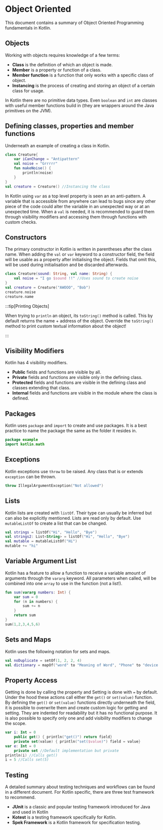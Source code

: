 # Object Oriented
This document contains a summary of Object Oriented Programming fundamentals in Kotlin.

## Objects
Working with objects requires knowledge of a few terms:
- **Class** is the definition of which an object is made.
- **Member** is a property or function of a class.
- **Member function** is a function that only works with a specific class of object.
- **Instancing** is the process of creating and storing an object of a certain class for usage.

In Kotlin there are no primitive data types. Even `boolean` and `int` are classes with useful member functions build in (they are wrappers around the Java primitives on the JVM).

## Defining classes, properties and member functions
Underneath an example of creating a class in Kotlin.
```kotlin
class Creature{
	var iCanChange = "Antipattern"
	val noise = "Grrrrr"
	fun makeNoise() {
		println(noise)
	}
}
val creature = Creature() //Instancing the class
```
In Kotlin using `var` as a top level property is seen an an anti-pattern. A variable that is accessible from anywhere can lead to bugs since any other piece of the code could alter the variable in an unexpected way or at an unexpected time. When a `val` is needed, it is recommended to guard them through visibility modifiers and accessing them through functions with custom checks.

## Constructors
The primary constructor in Kotlin is written in parentheses after the class name.
When adding the `val` or `var` keyword to a constructor field, the field will be usable as a property after initialising the object. Fields that omit this, will be used during initialisation and be discarded afterwards. 
```kotlin
class Creature(sound: String, val name: String) {
	val noise = "I go $sound !!" //Uses sound to create noise
}
val creature = Creature("AWOOO", "Bob")
creature.noise
creature.name
```

:::tip[Printing Objects]

When trying to `println` an object, its `toString()` method is called. This by default returns the name + address of the object. Override the `toString()` method to print custom textual information about the object!

:::

## Visibility Modifiers
Kotlin has 4 visibility modifiers.
- **Public** fields and functions are visible by all.
- **Private** fields and functions are visible only in the defining class.
- **Protected** fields and functions are visible in the defining class and classes extending that class.
- **Internal** fields and functions are visible in the module where the class is defined.

## Packages
Kotlin uses `package` and `import` to create and use packages. It is a best practice to name the package the same as the folder it resides in.
```kotlin
package example
import kotlin.math
```

## Exceptions
Kotlin exceptions use `throw`  to be raised. Any class that is or extends `exception` can be thrown.
```kotlin
throw IllegalArgumentException("Not allowed")
```

## Lists
Kotlin lists are created with `listOf`. Their type can usually be inferred but can also be explicitly mentioned. Lists are read only by default. Use `mutableListOf` to create a list that can be changed.
```kotlin
val strings = listOf("Hi", "Hello", "Bye")
val strings2: List<String> = listOf("Hi", "Hello", "Bye")
val mutable = mutableListOf("Hi")
mutable += "hi"
```

## Variable Argument List
Kotlin has a feature to allow a function to receive a variable amount of arguments through the `vararg` keyword. All parameters when called, will be combined into one `array` to use in the function (not a list!).
```kotlin
fun sum(vararg numbers: Int) {
	var sum = 0
	for (n in numbers) {
		sum += n
	}
	return sum
}
sum(1,2,3,4,5,6)
```

## Sets and Maps
Kotlin uses the following notation for sets and maps.
```kotlin
val noDuplicate = setOf(1, 2, 2, 4)
val dictionary = mapOf("word" to "Meaning of Word", "Phone" to "device for calling")
```

## Property Access
Getting is done by calling the property and Setting is done with `=` by default. 
Under the hood these actions call either the `get()` or `set(value)` function.
By defining the `get()` or `set(value)` functions directly underneath the field, it is possible to overwrite them and create custom logic for getting and setting. They are indented for readability but it has no functional purpose. It is also possible to specify only one  and add visibility modifiers to change the scope.
```kotlin
var i: Int = 0 
	public get() { println("get()") return field} 
	private set(value) { println("set($value)") field = value}
var e: Int = 0
	private set //Default implementation but private
println(i) //Calls get()
i = 5 //Calls set(5)
```

## Testing
A detailed summary about testing techniques and workflows can be found in a different document. For Kotlin specific, there are three test framework to recommend.
- **JUnit** is a classic and popular testing framework introduced for Java and used in Kotlin
- **Kotest** is a testing framework specifically for Kotlin.
- **Spek Framework** is a Kotlin framework for specification testing.